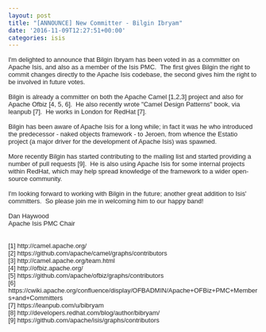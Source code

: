 ```yaml
---
layout: post
title: "[ANNOUNCE] New Committer - Bilgin Ibryam"
date: '2016-11-09T12:27:51+00:00'
categories: isis
---
```

<div style="color: #222222; font-family: arial, sans-serif; font-size: small;">I'm delighted to announce that Bilgin Ibryam has been voted in as a committer on Apache Isis, and also as a member of the Isis PMC. &nbsp;The first gives Bilgin the right to commit changes directly to the Apache Isis codebase, the second gives him the right to be involved in future votes.</div> 
  <div style="color: #222222; font-family: arial, sans-serif; font-size: small;"><br /></div> 
  <div style="color: #222222; font-family: arial, sans-serif; font-size: small;">Bilgin is already a committer on both the Apache Camel [1,2,3] project and also for Apache Ofbiz [4, 5, 6]. &nbsp;He also recently wrote &quot;Camel Design Patterns&quot; book, via leanpub [7]. &nbsp;He works in London for RedHat [7]. &nbsp;</div> 
  <div style="color: #222222; font-family: arial, sans-serif; font-size: small;"><br /></div> 
  <div style="color: #222222; font-family: arial, sans-serif; font-size: small;">Bilgin has been aware of Apache Isis for a long while; in fact it was he who introduced the predecessor - naked objects framework - to Jeroen, from whence the Estatio project (a major driver for the development of Apache Isis) was spawned.</div> 
  <div style="color: #222222; font-family: arial, sans-serif; font-size: small;"><br /></div> 
  <div style="color: #222222; font-family: arial, sans-serif; font-size: small;">More recently Bilgin has started contributing to the mailing list and started providing a number of pull requests [9]. &nbsp;He is also using Apache Isis for some internal projects within RedHat, which may help spread knowledge of the framework to a wider open-source community.</div> 
  <div style="color: #222222; font-family: arial, sans-serif; font-size: small;"><br /></div> 
  <div style="color: #222222; font-family: arial, sans-serif; font-size: small;">I'm looking forward to working with Bilgin in the future; another great addition to Isis' committers. &nbsp;So please join me in welcoming him to our happy band!</div> 
  <div style="color: #222222; font-family: arial, sans-serif; font-size: small;"><br /></div> 
  <div style="color: #222222; font-family: arial, sans-serif; font-size: small;">Dan Haywood</div> 
  <div style="color: #222222; font-family: arial, sans-serif; font-size: small;">Apache Isis PMC Chair</div> 
  <div style="color: #222222; font-family: arial, sans-serif; font-size: small;"><br /></div> 
  <div style="color: #222222; font-family: arial, sans-serif; font-size: small;"><br /></div> 
  <div style="color: #222222; font-family: arial, sans-serif; font-size: small;">[1] http://camel.apache.org/</div> 
  <div style="color: #222222; font-family: arial, sans-serif; font-size: small;">[2] https://github.com/apache/camel/graphs/contributors</div> 
  <div style="color: #222222; font-family: arial, sans-serif; font-size: small;">[3] http://camel.apache.org/team.html</div> 
  <div style="color: #222222; font-family: arial, sans-serif; font-size: small;">[4] http://ofbiz.apache.org/</div> 
  <div style="color: #222222; font-family: arial, sans-serif; font-size: small;">[5] https://github.com/apache/ofbiz/graphs/contributors</div> 
  <div style="color: #222222; font-family: arial, sans-serif; font-size: small;">[6] https://cwiki.apache.org/confluence/display/OFBADMIN/Apache+OFBiz+PMC+Members+and+Committers</div> 
  <div style="color: #222222; font-family: arial, sans-serif; font-size: small;">[7] https://leanpub.com/u/bibryam</div> 
  <div style="color: #222222; font-family: arial, sans-serif; font-size: small;">[8] http://developers.redhat.com/blog/author/bibryam/</div> 
  <div style="color: #222222; font-family: arial, sans-serif; font-size: small;">[9] https://github.com/apache/isis/graphs/contributors</div> 
  <div><br /></div>
